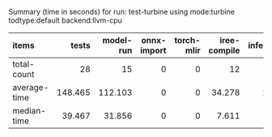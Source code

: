 Summary (time in seconds) for run: test-turbine using mode:turbine todtype:default backend:llvm-cpu

| items        |   tests |   model-run |   onnx-import |   torch-mlir |   iree-compile |   inference |
|:-------------|--------:|------------:|--------------:|-------------:|---------------:|------------:|
| total-count  |  28     |      15     |             0 |            0 |         12     |       9     |
| average-time | 148.465 |     112.103 |             0 |            0 |         34.278 |       2.084 |
| median-time  |  39.467 |      31.856 |             0 |            0 |          7.611 |       0     |
